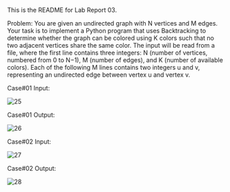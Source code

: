 This is the README for Lab Report 03.

Problem: You are given an undirected graph with N vertices and M edges. Your task is to implement a Python program that uses Backtracking to determine whether the graph can be colored using K colors such that no two adjacent vertices share the same color. The input will be read from a file, where the first line contains three integers: N (number of vertices, numbered from 0 to N−1), M (number of edges), and K (number of available colors). Each of the following M lines contains two integers u and v, representing an undirected edge between vertex u and vertex v.

Case#01 Input:

![25](https://github.com/user-attachments/assets/e6d440a8-79f4-4c90-a50f-13cb79cf3c2c)

Case#01 Output:

![26](https://github.com/user-attachments/assets/9ca6c2b3-f03c-465e-8e23-fb2234b94ef4)

Case#02 Input:

![27](https://github.com/user-attachments/assets/0b4a5f6c-9885-45cf-894e-c210865425b9)

Case#02 Output:

![28](https://github.com/user-attachments/assets/4d71b4d5-5cba-4888-8994-5e277f3b2b05)



